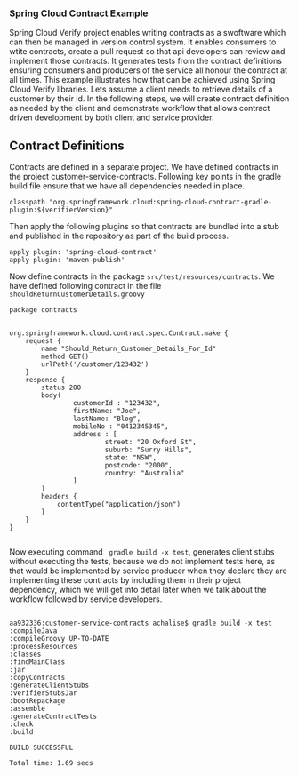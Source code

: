 ### Spring Cloud Contract Example

Spring Cloud Verify project enables writing contracts as a swoftware which can then be managed
in version control system. It enables consumers to wtite contracts, create a pull request so that
api developers can review and implement those contracts. It generates tests from the 
contract definitions ensuring consumers and producers of the service all honour the contract
at all times. This example illustrates how that can be achieved using Spring Cloud Verify libraries.
Lets assume a client needs to retrieve details of a customer by their id. In the following steps, we will create 
contract definition as needed by the client and demonstrate workflow that allows contract driven development
by both client and service provider.

## Contract Definitions

Contracts are defined in a separate project. We have defined contracts in the project customer-service-contracts.
Following key points in the gradle build file ensure that we have all dependencies needed in place.

 `classpath "org.springframework.cloud:spring-cloud-contract-gradle-plugin:${verifierVersion}"`
 
 Then apply the following plugins so that contracts are bundled into a stub and published in the repository as 
 part of the build process.
 
```` 
apply plugin: 'spring-cloud-contract'
apply plugin: 'maven-publish'

````

Now define contracts in the package ``src/test/resources/contracts``. We have defined following contract in the file
``shouldReturnCustomerDetails.groovy``

````
package contracts


org.springframework.cloud.contract.spec.Contract.make {
    request {
        name "Should_Return_Customer_Details_For_Id"
        method GET()
        urlPath('/customer/123432')
    }
    response {
        status 200
        body(
                customerId : "123432",
                firstName: "Joe",
                lastName: "Blog",
                mobileNo : "0412345345",
                address : [
                        street: "20 Oxford St",
                        suburb: "Surry Hills",
                        state: "NSW",
                        postcode: "2000",
                        country: "Australia"
                ]
        )
        headers {
            contentType("application/json")
        }
    }
}


````

Now executing command `` gradle build -x test``, generates client stubs without executing the tests, because we do not
implement tests here, as that would be implemented by service producer when they declare they are implementing these 
contracts by including them in their project dependency, which we will get into detail later when we talk about the
workflow followed by service developers.

````

aa932336:customer-service-contracts achalise$ gradle build -x test
:compileJava
:compileGroovy UP-TO-DATE
:processResources
:classes
:findMainClass
:jar
:copyContracts
:generateClientStubs
:verifierStubsJar
:bootRepackage
:assemble
:generateContractTests
:check
:build

BUILD SUCCESSFUL

Total time: 1.69 secs

````
